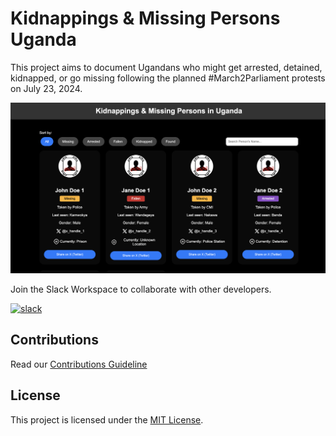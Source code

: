 # Kidnappings & Missing Persons Uganda

This project aims to document Ugandans who might get arrested, detained, kidnapped, or go missing following the planned #March2Parliament protests on July 23, 2024.

![Kidnappings & Missing Persons Uganda](./src/img/screenshot.png)

Join the Slack Workspace to collaborate with other developers.

[![slack](https://img.shields.io/badge/Slack-4A154B?style=for-the-badge&logo=slack&logoColor=white)](https://join.slack.com/t/marchtoparliamentug/shared_invite/zt-2n63veudi-TjcscMIMsO31AqN7rGV7ZQ)

## Contributions

Read our [Contributions Guideline](https://github.com/wkambale/missingpersons/blob/main/CONTRIBUTING.md)

## License

This project is licensed under the [MIT License](https://github.com/wkambale/missingpersons/blob/main/LICENSE).
